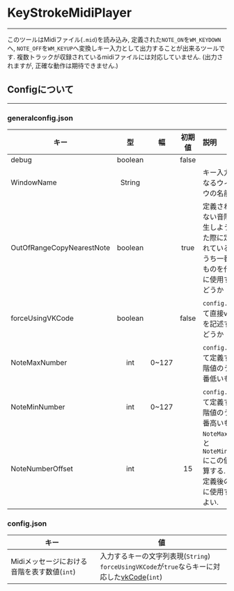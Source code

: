 # KeyStrokeMidiPlayer
***
このツールはMidiファイル(`.mid`)を読み込み, 定義された`NOTE_ON`を`WM_KEYDOWN`へ, `NOTE_OFF`を`WM_KEYUP`へ変換しキー入力として出力することが出来るツールです.
複数トラックが収録されているmidiファイルには対応していません. (出力されますが, 正確な動作は期待できません.)

## Configについて
***
### generalconfig.json

| キー                        |    型    | 幅     |  初期値  | 説明                                                             |
|---------------------------|:-------:|-------|:-----:|:---------------------------------------------------------------|
| debug                     | boolean |       | false |                                                                |
| WindowName                | String  |       |       | キー入力先となるウィンドウの名前                                               |
| OutOfRangeCopyNearestNote | boolean |       | true  | 定義されていない音階を再生しようとした際に定義されている値のうち一番近いものを代わりに使用するかどうか            |
| forceUsingVKCode          | boolean |       | false | `config.json`にて直接vkCodeを記述するかどうか                               |
| NoteMaxNumber             |   int   | 0~127 |       | `config.json`にて定義する音階値のうち一番低いもの                                |
| NoteMinNumber             |   int   | 0~127 |       | `config.json`にて定義する音階値のうち一番高いもの                                |
| NoteNumberOffset          |   int   |       |  15   | `NoteMaxNumber`と`NoteMinNumber`にこの値を加算する.<br/> 定義後の調整に使用するとよい. |

### config.json
| キー                          | 値                                                                                                                                                        |
|-----------------------------|----------------------------------------------------------------------------------------------------------------------------------------------------------|
| Midiメッセージにおける音階を表す数値(`int`) | 入力するキーの文字列表現(`String`)<br/>`forceUsingVKCode`が`true`ならキーに対応した[vkCode](https://learn.microsoft.com/ja-jp/windows/win32/inputdev/virtual-key-codes)(`int`) |
